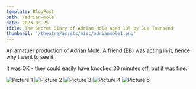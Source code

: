 ```yaml
---
template: BlogPost
path: /adrian-mole
date: 2023-03-25
title: The Secret Diary of Adrian Mole Aged 13¾ by Sue Townsend
thumbnail: '/theatre/assets/misc/adrianmole1.png'
---
```


An amatuer production of Adrian Mole.
A friend (EB) was acting in it, hence why I went to see it.

It was OK - they could easily have knocked 30 minutes off, but it was fine.


![Picture 1](/theatre/assets/beauty+thebeast/BeautyBeast_Show1.jpg)
![Picture 2](/theatre/assets/beauty+thebeast/BeautyBeast_Show2.jpg)
![Picture 3](/theatre/assets/beauty+thebeast/BeautyBeast_Show3.jpg)
![Picture 4](/theatre/assets/beauty+thebeast/BeautyBeast_Show4.jpg)
![Picture 5](/theatre/assets/beauty+thebeast/BeautyBeast_Show5.jpg)